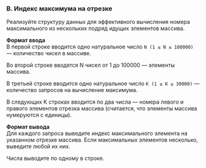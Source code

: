 ### B. Индекс максимума на отрезке

Реализуйте структуру данных для эффективного вычисления номера максимального из нескольких подряд идущих элементов массива.

**Формат ввода**<br>
В первой строке вводится одно натуральное число `N (1 ≤ N ≤ 100000)` — количество чисел в массиве.

Во второй строке вводятся N чисел от 1 до 100000 — элементы массива.

В третьей строке вводится одно натуральное число `K (1 ≤ K ≤ 30000)` — количество запросов на вычисление максимума.

В следующих K строках вводится по два числа — номера левого и правого элементов отрезка массива (считается, что элементы массива нумеруются с единицы).

**Формат вывода**<br>
Для каждого запроса выведите индекс максимального элемента на указанном отрезке массива. 
Если максимальных элементов несколько, выведите любой их них.

Числа выводите по одному в строке.